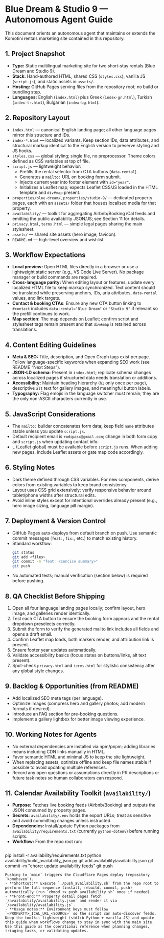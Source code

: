 # Blue Dream & Studio 9 — Autonomous Agent Guide

This document orients an autonomous agent that maintains or extends the Komotini rentals marketing site contained in this repository.

## 1. Project Snapshot

- **Type:** Static multilingual marketing site for two short-stay rentals (Blue Dream and Studio 9).
- **Stack:** Hand-authored HTML, shared CSS (`styles.css`), vanilla JS (`script.js`), and static assets in `assets/`.
- **Hosting:** GitHub Pages serving files from the repository root; no build or bundling step.
- **Languages:** English (`index.html`) plus Greek (`index-gr.html`), Turkish (`index-tr.html`), Bulgarian (`index-bg.html`).

## 2. Repository Layout

- `index.html` — canonical English landing page; all other language pages mirror this structure and IDs.
- `index-*.html` — localized variants. Keep section IDs, data attributes, and structural markup identical to the English version to preserve styling and JS hooks.
- `styles.css` — global styling; single file, no preprocessor. Theme colors defined as CSS variables at top of file.
- `script.js` — lightweight behavior:
  - Prefills the rental selector from CTA buttons (`data-rental`).
  - Generates a `mailto:` URL on booking form submit.
  - Injects current year into footer element with `id="year"`.
  - Initializes a Leaflet map; expects Leaflet CSS/JS loaded in the HTML template and `div#map` present.
- `properties/blue-dream/`, `properties/studio-9/` — dedicated property pages, each with an `assets/` folder that houses localised media for that property.
- `availability/` — toolkit for aggregating Airbnb/Booking iCal feeds and emitting the public availability JSON/JS; see Section 11 for details.
- `privacy.html`, `terms.html` — simple legal pages sharing the main stylesheet.
- `assets/` — shared site assets (hero image, favicon).
- `README.md` — high-level overview and wishlist.

## 3. Workflow Expectations

- **Local preview:** Open HTML files directly in a browser or use a lightweight static server (e.g., VS Code Live Server). No package manager or build commands are required.
- **Cross-language parity:** When editing layout or features, update every localized HTML file to keep markup synchronized. Text content should be translated while preserving anchors, IDs, aria attributes, `data-rental` values, and link targets.
- **Contact & booking CTAs:** Ensure any new CTA button linking to `#contact` includes `data-rental="Blue Dream"` or `"Studio 9"` if relevant so the prefill continues to work.
- **Map section:** The map depends on Leaflet; confirm script and stylesheet tags remain present and that `div#map` is retained across translations.

## 4. Content Editing Guidelines

- **Meta & SEO:** Title, description, and Open Graph tags exist per page. Follow language-specific keywords when expanding SEO work (see README “Next Steps”).
- **JSON-LD schema:** Present in `index.html`; replicate schema changes across localized pages if structured data needs translation or additions.
- **Accessibility:** Maintain heading hierarchy (`h1` only once per page), descriptive `alt` text for gallery images, and meaningful button labels.
- **Typography:** Flag emojis in the language switcher must remain; they are the only non-ASCII characters currently in use.

## 5. JavaScript Considerations

- The `mailto:` builder concatenates form data; keep field `name` attributes stable unless you update `script.js`.
- Default recipient email is `rodipasx@gmail.com`; change in both form copy and `script.js` when updating contact info.
- `L` (Leaflet global) must be available before `script.js` runs. When adding new pages, include Leaflet assets or gate map code accordingly.

## 6. Styling Notes

- Dark theme defined through CSS variables. For new components, derive colors from existing variables to keep brand consistency.
- Layout uses CSS grid extensively; verify responsive behavior around tablet/phone widths after structural edits.
- Avoid inline styles except for intentional overrides already present (e.g., hero image sizing, language pill margin).

## 7. Deployment & Version Control

- GitHub Pages auto-deploys from default branch on push. Use semantic commit messages (`feat:`, `fix:`, etc.) to match existing history.
- Standard workflow:
  ```bash
  git status
  git add <files>
  git commit -m "feat: <concise summary>"
  git push
  ```
- No automated tests; manual verification (section below) is required before pushing.

## 8. QA Checklist Before Shipping

1. Open all four language landing pages locally; confirm layout, hero image, and galleries render identically.
2. Test each CTA button to ensure the booking form appears and the rental dropdown preselects correctly.
3. Submit the form to verify the generated mailto link includes all fields and opens a draft email.
4. Confirm Leaflet map loads, both markers render, and attribution link is present.
5. Ensure footer year updates automatically.
6. Validate accessibility basics (focus states on buttons/links, alt text present).
7. Spot-check `privacy.html` and `terms.html` for stylistic consistency after any global style changes.

## 9. Backlog & Opportunities (from README)

- Add localized SEO meta tags (per language).
- Optimize images (compress hero and gallery photos; add modern formats if desired).
- Introduce an FAQ section for pre-booking questions.
- Implement a gallery lightbox for better image viewing experience.

## 10. Working Notes for Agents

- No external dependencies are installed via npm/pnpm; adding libraries means including CDN links manually in HTML.
- Favor semantic HTML and minimal JS to keep the site lightweight.
- When replacing assets, optimize offline and keep file names stable if possible to avoid updating multiple references.
- Record any open questions or assumptions directly in PR descriptions or future task notes so human collaborators can respond.

## 11. Calendar Availability Toolkit (`availability/`)

- **Purpose:** Fetches live booking feeds (Airbnb/Booking) and outputs the JSON consumed by property pages.
- **Secrets:** `availability/.env` holds the export URLs; treat as sensitive and avoid committing changes unless instructed.
- **Dependencies:** Install/update Python packages from `availability/requirements.txt` (currently `python-dotenv`) before running scripts.
- **Workflow:** From the repo root run:
  ```bash
pip install -r availability/requirements.txt
python availability/build_availability_json.py
git add availability/availability.json
git commit -m "chore: update availability feeds"
git push
  ```
  Pushing to `main` triggers the Cloudflare Pages deploy (repository `komohaven`).
- **Shortcut:** Execute `./push_availability.sh` from the repo root to perform the full sequence (install, rebuild, commit, push) automatically (run `chmod +x push_availability.sh` once if needed).
- **Front-end:** Property detail pages fetch `/availability/availability.json` and render it via `/availability/availability.js`.
- **Usage notes:** Environment keys must follow `<PROPERTY>_ICAL_URL_<SOURCE>` so the script can auto-discover feeds. Keep the toolkit lightweight (stdlib Python + vanilla JS) and update this guide when workflows change to stay in sync with the main site.
Use this guide as the operational reference when planning changes, triaging tasks, or validating updates.
